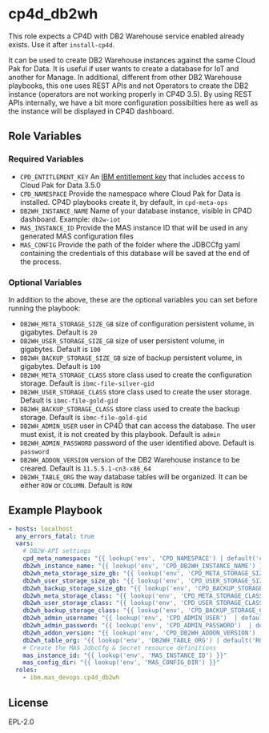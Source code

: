 cp4d_db2wh
==========

This role expects a CP4D with DB2 Warehouse service enabled already exists. Use it after `install-cp4d`.

It can be used to create DB2 Warehouse instances against the same Cloud Pak for Data. It is useful if user wants to create a database for IoT and another for Manage. In additional, different from other DB2 Warehouse playbooks, this one uses REST APIs and not Operators to create the DB2 instance (operators are not working properly in CP4D 3.5). By using REST APIs internally, we have a bit more configuration possibilties here as well as the instance will be displayed in CP4D dashboard.

Role Variables
--------------

### Required Variables

- `CPD_ENTITLEMENT_KEY` An [IBM entitlement key](https://myibm.ibm.com/products-services/containerlibrary) that includes access to Cloud Pak for Data 3.5.0
- `CPD_NAMESPACE` Provide the namespace where Cloud Pak for Data is installed. CP4D playbooks create it, by default, in `cpd-meta-ops`
- `DB2WH_INSTANCE_NAME` Name of your database instance, visible in CP4D dashboard. Example: `db2w-iot`
- `MAS_INSTANCE_ID` Provide the MAS instance ID that will be used in any generated MAS configuration files
- `MAS_CONFIG` Provide the path of the folder where the JDBCCfg yaml containing the credentials of this database will be saved at the end of the process.

### Optional Variables

In addition to the above, these are the optional variables you can set before running the playbook:

- `DB2WH_META_STORAGE_SIZE_GB` size of configuration persistent volume, in gigabytes. Default is `20`
- `DB2WH_USER_STORAGE_SIZE_GB` size of user persistent volume, in gigabytes. Default is `100`
- `DB2WH_BACKUP_STORAGE_SIZE_GB` size of backup persistent volume, in gigabytes. Default is `100`
- `DB2WH_META_STORAGE_CLASS` store class used to create the configuration storage. Default is `ibmc-file-silver-gid`
- `DB2WH_USER_STORAGE_CLASS` store class used to create the user storage. Default is `ibmc-file-gold-gid`
- `DB2WH_BACKUP_STORAGE_CLASS` store class used to create the backup storage. Default is `ibmc-file-gold-gid`
- `DB2WH_ADMIN_USER` user in CP4D that can access the database. The user must exist, it is not created by this playbook. Default is `admin`
- `DB2WH_ADMIN_PASSWORD` password of the user identified above. Default is `password`
- `DB2WH_ADDON_VERSION` version of the DB2 Warehouse instance to be creared. Default is `11.5.5.1-cn3-x86_64`
- `DB2WH_TABLE_ORG` the way database tables will be organized. It can be either `ROW` or `COLUMN`. Default is `ROW`


Example Playbook
----------------

```yaml
- hosts: localhost
  any_errors_fatal: true
  vars:
    # DB2W-API settings
    cpd_meta_namespace: "{{ lookup('env', 'CPD_NAMESPACE') | default('cpd-meta-ops', true) }}"
    db2wh_instance_name: "{{ lookup('env', 'CPD_DB2WH_INSTANCE_NAME') }}" # e.g. db2w-iot or db2w-manage
    db2wh_meta_storage_size_gb: "{{ lookup('env', 'CPD_META_STORAGE_SIZE_GB') | default(20, true) }}"
    db2wh_user_storage_size_gb: "{{ lookup('env', 'CPD_USER_STORAGE_SIZE_GB') | default(100, true) }}"
    db2wh_backup_storage_size_gb: "{{ lookup('env', 'CPD_BACKUP_STORAGE_SIZE_GB') | default(100, true) }}"
    db2wh_meta_storage_class: "{{ lookup('env', 'CPD_META_STORAGE_CLASS') | default('ibmc-file-silver-gid', true) }}"
    db2wh_user_storage_class: "{{ lookup('env', 'CPD_USER_STORAGE_CLASS') | default('ibmc-file-gold-gid', true)  }}"
    db2wh_backup_storage_class: "{{ lookup('env', 'CPD_BACKUP_STORAGE_CLASS') | default('ibmc-file-gold-gid', true)  }}"
    db2wh_admin_username: "{{ lookup('env', 'CPD_ADMIN_USER')  | default('admin', true) }}"
    db2wh_admin_password: "{{ lookup('env', 'CPD_ADMIN_PASSWORD')  | default('password', true) }}"
    db2wh_addon_version: "{{ lookup('env', 'CPD_DB2WH_ADDON_VERSION') | default('11.5.5.1-cn3-x86_64', true) }}"
    db2wh_table_org: "{{ lookup('env', 'DB2WH_TABLE_ORG') | default('ROW', true) }}" # e.g ROW or COLUMN
    # Create the MAS JdbcCfg & Secret resource definitions
    mas_instance_id: "{{ lookup('env', 'MAS_INSTANCE_ID') }}"
    mas_config_dir: "{{ lookup('env', 'MAS_CONFIG_DIR') }}"
  roles:
    - ibm.mas_devops.cp4d_db2wh
```

License
-------

EPL-2.0
